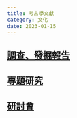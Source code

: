 ```yaml
---
title: 考古學文獻
category: 文化
date: 2023-01-15
---
```

## [調查、發掘報告](report.md)
## [專題研究](research.md)
## [研討會](seminar.md)